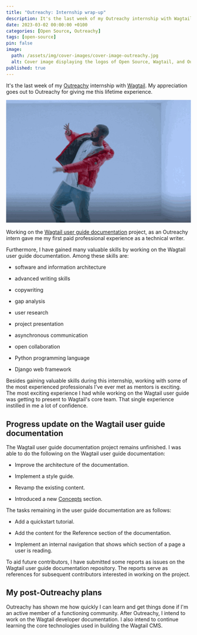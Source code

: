 ```yaml
---
title: "Outreachy: Internship wrap-up"
description: It's the last week of my Outreachy internship with Wagtail. My appreciation goes out to Outreachy for giving me this lifetime experience.
date: 2023-03-02 00:00:00 +0100
categories: [Open Source, Outreachy]
tags: [open-source]
pin: false
image:
  path: /assets/img/cover-images/cover-image-outreachy.jpg
  alt: Cover image displaying the logos of Open Source, Wagtail, and Outreachy.
published: true
---
```


It's the last week of my [Outreachy](https://www.outreachy.org/) internship with [Wagtail](https://wagtail.org/). My appreciation goes out to Outreachy for giving me this lifetime experience.

![image of a man dancing](/assets/img/gifs/2023-03-02-internship-wrap-up.gif)

Working on the [Wagtail user guide documentation](https://guide.wagtail.org/) project, as an Outreachy intern gave me my first paid professional experience as a technical writer.

Furthermore, I have gained many valuable skills by working on the Wagtail user guide documentation. Among these skills are:

* software and information architecture
    
* advanced writing skills
    
* copywriting
    
* gap analysis
    
* user research
    
* project presentation
    
* asynchronous communication
    
* open collaboration
    
* Python programming language
    
* Django web framework
    

Besides gaining valuable skills during this internship, working with some of the most experienced professionals I've ever met as mentors is exciting. The most exciting experience I had while working on the Wagtail user guide was getting to present to Wagtail's core team. That single experience instilled in me a lot of confidence.

## Progress update on the Wagtail user guide documentation

The Wagtail user guide documentation project remains unfinished. I was able to do the following on the Wagtail user guide documentation:

* Improve the architecture of the documentation.
    
* Implement a style guide.
    
* Revamp the existing content.
    
* Introduced a new [Concepts](https://guide.wagtail.org/en-latest/concepts/) section.
    

The tasks remaining in the user guide documentation are as follows:

* Add a quickstart tutorial.
    
* Add the content for the Reference section of the documentation.
    
* Implement an internal navigation that shows which section of a page a user is reading.
    

To aid future contributors, I have submitted some reports as issues on the Wagtail user guide documentation repository. The reports serve as references for subsequent contributors interested in working on the project.

## My post-Outreachy plans

Outreachy has shown me how quickly I can learn and get things done if I'm an active member of a functioning community. After Outreachy, I intend to work on the Wagtail developer documentation. I also intend to continue learning the core technologies used in building the Wagtail CMS.
